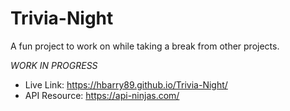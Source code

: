 # Trivia-Night

A fun project to work on while taking a break from other projects.

*WORK IN PROGRESS*

- Live Link: https://hbarry89.github.io/Trivia-Night/
- API Resource: https://api-ninjas.com/